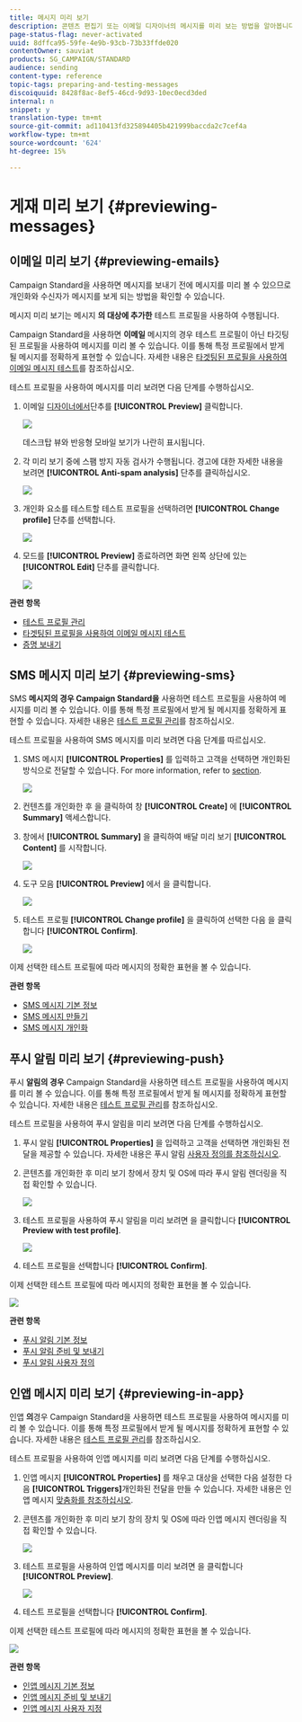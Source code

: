 ```yaml
---
title: 메시지 미리 보기
description: 콘텐츠 편집기 또는 이메일 디자이너의 메시지를 미리 보는 방법을 알아봅니다.
page-status-flag: never-activated
uuid: 8dffca95-59fe-4e9b-93cb-73b33ffde020
contentOwner: sauviat
products: SG_CAMPAIGN/STANDARD
audience: sending
content-type: reference
topic-tags: preparing-and-testing-messages
discoiquuid: 8428f8ac-8ef5-46cd-9d93-10ec0ecd3ded
internal: n
snippet: y
translation-type: tm+mt
source-git-commit: ad110413fd325894405b421999baccda2c7cef4a
workflow-type: tm+mt
source-wordcount: '624'
ht-degree: 15%

---
```



# 게재 미리 보기 {#previewing-messages}

## 이메일 미리 보기 {#previewing-emails}

Campaign Standard을 사용하면 메시지를 보내기 전에 메시지를 미리 볼 수 있으므로 개인화와 수신자가 메시지를 보게 되는 방법을 확인할 수 있습니다.

메시지 미리 보기는 메시지 **의 대상에 추가한** 테스트 프로필을 사용하여 수행됩니다.

Campaign Standard을 사용하면 **이메일** 메시지의 경우 테스트 프로필이 아닌 타깃팅된 프로필을 사용하여 메시지를 미리 볼 수 있습니다. 이를 통해 특정 프로필에서 받게 될 메시지를 정확하게 표현할 수 있습니다. 자세한 내용은 [타겟팅된 프로필을 사용하여 이메일 메시지 테스트](../../sending/using/testing-messages-using-target.md)를 참조하십시오.

테스트 프로필을 사용하여 메시지를 미리 보려면 다음 단계를 수행하십시오.

1. 이메일 [디자이너에서](../../designing/using/designing-content-in-adobe-campaign.md)단추를 **[!UICONTROL Preview]** 클릭합니다.

   ![](assets/sending_preview.png)

   데스크탑 뷰와 반응형 모바일 보기가 나란히 표시됩니다.

1. 각 미리 보기 중에 스팸 방지 자동 검사가 수행됩니다. 경고에 대한 자세한 내용을 보려면 **[!UICONTROL Anti-spam analysis]** 단추를 클릭하십시오.

   ![](assets/sending_anti-spam_analysis.png)

1. 개인화 요소를 테스트할 테스트 프로필을 선택하려면 **[!UICONTROL Change profile]** 단추를 선택합니다.

   ![](assets/sending_test-profile.png)

1. 모드를 **[!UICONTROL Preview]** 종료하려면 화면 왼쪽 상단에 있는 **[!UICONTROL Edit]** 단추를 클릭합니다.

   ![](assets/sending_preview_edit.png)

**관련 항목**

* [테스트 프로필 관리](../../audiences/using/managing-test-profiles.md)
* [타겟팅된 프로필을 사용하여 이메일 메시지 테스트](../../sending/using/testing-messages-using-target.md)
* [증명 보내기](../../sending/using/sending-proofs.md)

## SMS 메시지 미리 보기 {#previewing-sms}

SMS **메시지의 경우 Campaign Standard을** 사용하면 테스트 프로필을 사용하여 메시지를 미리 볼 수 있습니다. 이를 통해 특정 프로필에서 받게 될 메시지를 정확하게 표현할 수 있습니다. 자세한 내용은 [테스트 프로필 관리](../../audiences/using/managing-test-profiles.md)를 참조하십시오.

테스트 프로필을 사용하여 SMS 메시지를 미리 보려면 다음 단계를 따르십시오.

1. SMS 메시지 **[!UICONTROL Properties]** 를 입력하고 고객을 선택하면 개인화된 방식으로 전달할 수 있습니다. For more information, refer to [section](../../channels/using/personalizing-sms-messages.md).

   ![](assets/sms_preview.png)

1. 컨텐츠를 개인화한 후 을 클릭하여 창 **[!UICONTROL Create]** 에 **[!UICONTROL Summary]** 액세스합니다.

1. 창에서 **[!UICONTROL Summary]** 을 클릭하여 배달 미리 보기 **[!UICONTROL Content]** 를 시작합니다.

   ![](assets/sms_preview_2.png)

1. 도구 모음 **[!UICONTROL Preview]** 에서 을 클릭합니다.

   ![](assets/sms_preview_3.png)

1. 테스트 프로필 **[!UICONTROL Change profile]** 을 클릭하여 선택한 다음 을 클릭합니다 **[!UICONTROL Confirm]**.

   ![](assets/sms_preview_4.png)

이제 선택한 테스트 프로필에 따라 메시지의 정확한 표현을 볼 수 있습니다.

**관련 항목**

* [SMS 메시지 기본 정보](../../channels/using/about-sms-messages.md)
* [SMS 메시지 만들기](../../channels/using/creating-an-sms-message.md)
* [SMS 메시지 개인화](../../channels/using/personalizing-sms-messages.md)

## 푸시 알림 미리 보기 {#previewing-push}

푸시 **알림의 경우** Campaign Standard을 사용하면 테스트 프로필을 사용하여 메시지를 미리 볼 수 있습니다. 이를 통해 특정 프로필에서 받게 될 메시지를 정확하게 표현할 수 있습니다. 자세한 내용은 [테스트 프로필 관리](../../audiences/using/managing-test-profiles.md)를 참조하십시오.

테스트 프로필을 사용하여 푸시 알림을 미리 보려면 다음 단계를 수행하십시오.

1. 푸시 알림 **[!UICONTROL Properties]** 을 입력하고 고객을 선택하면 개인화된 전달을 제공할 수 있습니다. 자세한 내용은 푸시 알림 [사용자 정의를 참조하십시오](../../channels/using/customizing-a-push-notification.md).

1. 콘텐츠를 개인화한 후 미리 보기 창에서 장치 및 OS에 따라 푸시 알림 렌더링을 직접 확인할 수 있습니다.

   ![](assets/push_preview.png)

1. 테스트 프로필을 사용하여 푸시 알림을 미리 보려면 을 클릭합니다 **[!UICONTROL Preview with test profile]**.

   ![](assets/push_preview_2.png)

1. 테스트 프로필을 선택합니다 **[!UICONTROL Confirm]**.

이제 선택한 테스트 프로필에 따라 메시지의 정확한 표현을 볼 수 있습니다.

![](assets/push_preview_3.png)

**관련 항목**

* [푸시 알림 기본 정보](../../channels/using/about-push-notifications.md)
* [푸시 알림 준비 및 보내기](../../channels/using/preparing-and-sending-a-push-notification.md)
* [푸시 알림 사용자 정의](../../channels/using/customizing-a-push-notification.md)

## 인앱 메시지 미리 보기 {#previewing-in-app}

인앱 **의**&#x200B;경우 Campaign Standard을 사용하면 테스트 프로필을 사용하여 메시지를 미리 볼 수 있습니다. 이를 통해 특정 프로필에서 받게 될 메시지를 정확하게 표현할 수 있습니다. 자세한 내용은 [테스트 프로필 관리](../../audiences/using/managing-test-profiles.md)를 참조하십시오.

테스트 프로필을 사용하여 인앱 메시지를 미리 보려면 다음 단계를 수행하십시오.

1. 인앱 메시지 **[!UICONTROL Properties]** 를 채우고 대상을 선택한 다음 설정한 다음 **[!UICONTROL Triggers]**&#x200B;개인화된 전달을 만들 수 있습니다. 자세한 내용은 인앱 메시지 [맞춤화를 참조하십시오](../../channels/using/customizing-an-in-app-message.md).

1. 콘텐츠를 개인화한 후 미리 보기 창의 장치 및 OS에 따라 인앱 메시지 렌더링을 직접 확인할 수 있습니다.

   ![](assets/in_app_preview.png)

1. 테스트 프로필을 사용하여 인앱 메시지를 미리 보려면 을 클릭합니다 **[!UICONTROL Preview]**.

   ![](assets/in_app_preview_2.png)

1. 테스트 프로필을 선택합니다 **[!UICONTROL Confirm]**.

이제 선택한 테스트 프로필에 따라 메시지의 정확한 표현을 볼 수 있습니다.

![](assets/in_app_preview_3.png)

**관련 항목**

* [인앱 메시지 기본 정보](../../channels/using/about-in-app-messaging.md)
* [인앱 메시지 준비 및 보내기](../../channels/using/preparing-and-sending-an-in-app-message.md)
* [인앱 메시지 사용자 지정](../../channels/using/customizing-an-in-app-message.md)